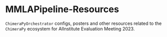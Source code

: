 # MMLAPipeline-Resources
`ChimeraPyOrchestrator` configs, posters and other resources related to the `ChimeraPy` ecosystem for AIInstitute Evaluation Meeting 2023.
